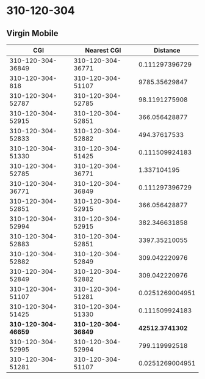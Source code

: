 # 310-120-304
## Virgin Mobile


| CGI | Nearest CGI | Distance |
|-----|-------------|----------|
| 310-120-304-36849 | 310-120-304-36771 | 0.111297396729 |
| 310-120-304-818 | 310-120-304-51107 | 9785.35629847 |
| 310-120-304-52787 | 310-120-304-52785 | 98.1191275908 |
| 310-120-304-52915 | 310-120-304-52851 | 366.056428877 |
| 310-120-304-52833 | 310-120-304-52882 | 494.37617533 |
| 310-120-304-51330 | 310-120-304-51425 | 0.111509924183 |
| 310-120-304-52785 | 310-120-304-36771 | 1.337104195 |
| 310-120-304-36771 | 310-120-304-36849 | 0.111297396729 |
| 310-120-304-52851 | 310-120-304-52915 | 366.056428877 |
| 310-120-304-52994 | 310-120-304-52915 | 382.346631858 |
| 310-120-304-52883 | 310-120-304-52851 | 3397.35210055 |
| 310-120-304-52882 | 310-120-304-52849 | 309.042220976 |
| 310-120-304-52849 | 310-120-304-52882 | 309.042220976 |
| 310-120-304-51107 | 310-120-304-51281 | 0.0251269004951 |
| 310-120-304-51425 | 310-120-304-51330 | 0.111509924183 |
| **310-120-304-46659** | **310-120-304-36849** | **42512.3741302** |
| 310-120-304-52995 | 310-120-304-52994 | 799.119992518 |
| 310-120-304-51281 | 310-120-304-51107 | 0.0251269004951 |
